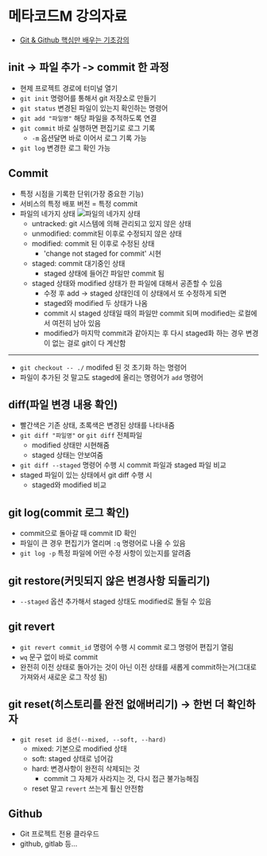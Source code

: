 # 메타코드M 강의자료
- [Git & Github 핵심만 배우는 기초강의](https://www.youtube.com/watch?v=1kKed8cNzHU)

## init -> 파일 추가 -> commit 한 과정
- 현제 프로젝트 경로에 터미널 열기
- `git init` 명령어를 통해서 git 저장소로 만들기
- `git status` 변경된 파일이 있는지 확인하는 명령어
- `git add "파일명"` 해당 파일을 추적하도록 연결
- `git commit` 바로 실행하면 편집기로 로그 기록
  - `-m` 옵션달면 바로 이어서 로그 기록 가능
- `git log` 변경한 로그 확인 가능

## Commit
- 특정 시점을 기록한 단위(가장 중요한 기능)
- 서비스의 특정 배포 버전 = 특정 commit
- 파일의 네가지 상태
![파일의 네가지 상태](https://github.com/user-attachments/assets/1e268f13-0222-48d4-9582-68386e9dde50)
    - untracked: git 시스템에 의해 관리되고 있지 않은 상태
    - unmodified: commit된 이후로 수정되지 않은 상태
    - modified: commit 된 이후로 수정된 상태
      - 'change not staged for commit' 시현
    - staged: commit 대기중인 상태
      - staged 상태에 들어간 파일만 commit 됨
    - staged 상태와 modified 상태가 한 파일에 대해서 공존할 수 있음
      - 수정 후 add → staged 상태인데 이 상태에서 또 수정하게 되면
      - staged와 modified 두 상태가 나옴
      - commit 시 staged 상태일 때의 파일만 commit 되며 modified는 로컬에서 여전히 남아 있음
      - modified가 마지막 commit과 같아지는 후 다시 staged화 하는 경우 변경이 없는 걸로 git이 다 계산함

---
- `git checkout -- ./` modifed 된 것 초기화 하는 명령어
- 파일이 추가된 것 말고도 staged에 올리는 명령어가 `add` 명령어

## diff(파일 변경 내용 확인)
- 빨간색은 기존 상태, 초록색은 변경된 상태를 나타내줌
- `git diff "파일명"` or `git diff` 전체파일
  - modified 상태만 시현해줌
  - staged 상태는 안보여줌
- `git diff --staged` 명령어 수행 시 commit 파일과 staged 파일 비교
- staged 파일이 있는 상태에서 git diff 수행 시
  - staged와 modified 비교

## git log(commit 로그 확인)
- commit으로 돌아갈 때 commit ID 확인
- 파일이 큰 경우 편집기가 열리며 `:q` 명령어로 나올 수 있음
- `git log -p` 특정 파일에 어떤 수정 사항이 있는지를 알려줌

## git restore(커밋되지 않은 변경사항 되돌리기)
- `--staged` 옵션 추가해서 staged 상태도 modified로 돌릴 수 있음

## git revert
- `git revert commit_id` 명령어 수행 시 commit 로그 명령어 편집기 열림
- `wq` 문구 없이 바로 commit
- 완전히 이전 상태로 돌아가는 것이 아닌 이전 상태를 새롭게 commit하는거(그대로 가져와서 새로운 로그 작성 됨)

## git reset(히스토리를 완전 없애버리기) -> 한번 더 확인하자
- `git reset id 옵션(--mixed, --soft, --hard)`
  - mixed: 기본으로 modified 상태
  - soft: staged 상태로 넘어감
  - hard: 변경사항이 완전히 삭제되는 것
    - commit 그 자체가 사라지는 것, 다시 접근 불가능해짐
  - reset 말고 `revert` 쓰는게 훨신 안전함

## Github
- Git 프로젝트 전용 클라우드
- github, gitlab 등...